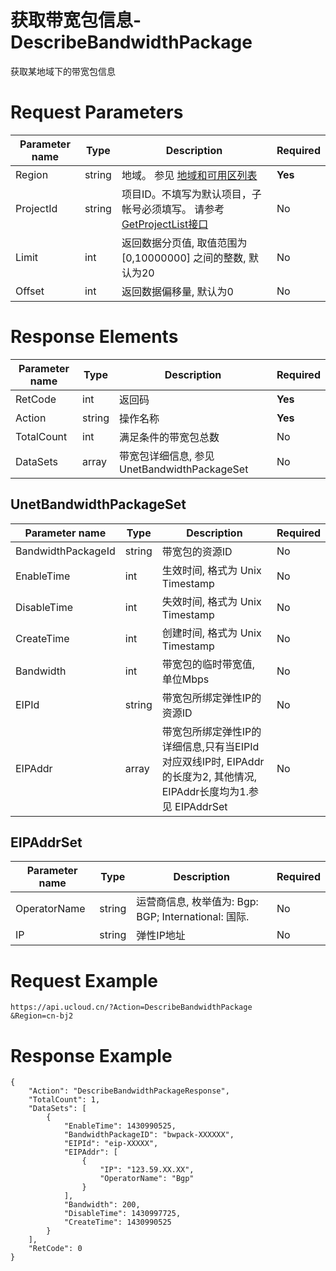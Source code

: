 # 获取带宽包信息-DescribeBandwidthPackage

获取某地域下的带宽包信息

# Request Parameters
|Parameter name|Type|Description|Required|
|---|---|---|---|
|Region|string|地域。 参见 [地域和可用区列表](api/summary/regionlist)|**Yes**|
|ProjectId|string|项目ID。不填写为默认项目，子帐号必须填写。 请参考[GetProjectList接口](api/summary/get_project_list)|No|
|Limit|int|返回数据分页值, 取值范围为 [0,10000000] 之间的整数, 默认为20|No|
|Offset|int|返回数据偏移量, 默认为0|No|

# Response Elements
|Parameter name|Type|Description|Required|
|---|---|---|---|
|RetCode|int|返回码|**Yes**|
|Action|string|操作名称|**Yes**|
|TotalCount|int|满足条件的带宽包总数|No|
|DataSets|array|带宽包详细信息, 参见 UnetBandwidthPackageSet|No|

## UnetBandwidthPackageSet
|Parameter name|Type|Description|Required|
|---|---|---|---|
|BandwidthPackageId|string|带宽包的资源ID|No|
|EnableTime|int|生效时间, 格式为 Unix Timestamp|No|
|DisableTime|int|失效时间, 格式为 Unix Timestamp|No|
|CreateTime|int|创建时间, 格式为 Unix Timestamp|No|
|Bandwidth|int|带宽包的临时带宽值, 单位Mbps|No|
|EIPId|string|带宽包所绑定弹性IP的资源ID|No|
|EIPAddr|array|带宽包所绑定弹性IP的详细信息,只有当EIPId对应双线IP时, EIPAddr的长度为2, 其他情况, EIPAddr长度均为1.参见 EIPAddrSet|No|

## EIPAddrSet
|Parameter name|Type|Description|Required|
|---|---|---|---|
|OperatorName|string|运营商信息, 枚举值为:  Bgp: BGP; International: 国际.|No|
|IP|string|弹性IP地址|No|

# Request Example
```
https://api.ucloud.cn/?Action=DescribeBandwidthPackage
&Region=cn-bj2
```

# Response Example
```
{
    "Action": "DescribeBandwidthPackageResponse", 
    "TotalCount": 1, 
    "DataSets": [
        {
            "EnableTime": 1430990525, 
            "BandwidthPackageID": "bwpack-XXXXXX", 
            "EIPId": "eip-XXXXX", 
            "EIPAddr": [
                {
                    "IP": "123.59.XX.XX", 
                    "OperatorName": "Bgp"
                }
            ], 
            "Bandwidth": 200, 
            "DisableTime": 1430997725, 
            "CreateTime": 1430990525
        }
    ], 
    "RetCode": 0
}
```

